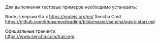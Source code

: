 
Для выполнения тестовых примеров необходимо установить:

Node.js версии 6.х.х https://nodejs.org/en/
Sencha Cmd https://github.com/khusamov/leading/blob/master/sencha/quick-start.md


Официальные тренинги:  
https://www.sencha.com/training/
